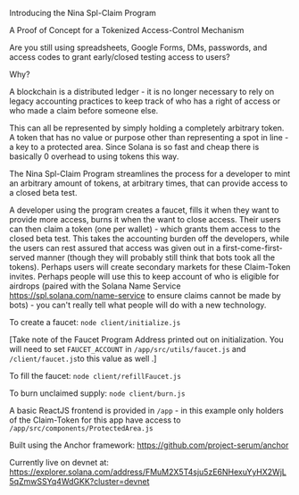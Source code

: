 Introducing the Nina Spl-Claim Program

A Proof of Concept for a Tokenized Access-Control Mechanism

Are you still using spreadsheets, Google Forms, DMs, passwords, and access codes to grant early/closed testing access to users?

Why?

A blockchain is a distributed ledger - it is no longer necessary to rely on legacy accounting practices to keep track of who has a right of access or who made a claim before someone else. 

This can all be represented by simply holding a completely arbitrary token. A token that has no value or purpose other than representing a spot in line - a key to a protected area.  Since Solana is so fast and cheap there is basically 0 overhead to using tokens this way.

The Nina Spl-Claim Program streamlines the process for a developer to mint an arbitrary amount of tokens, at arbitrary times, that can provide access to a closed beta test.  

A developer using the program creates a faucet, fills it when they want to provide more access, burns it when the want to close access.  Their users can then claim a token (one per wallet) - which grants them access to the closed beta test.  This takes the accounting burden off the developers, while the users can rest assured that access was given out in a first-come-first-served manner (though they will probably still think that bots took all the tokens).  Perhaps users will create secondary markets for these Claim-Token invites.  Perhaps people will use this to keep account of who is eligible for airdrops (paired with the Solana Name Service https://spl.solana.com/name-service to ensure claims cannot be made by bots) - you can't really tell what people will do with a new technology.


To create a faucet:
`node client/initialize.js`

[Take note of the Faucet Program Address printed out on initialization.  You will need to set `FAUCET_ACCOUNT` in `/app/src/utils/faucet.js` and `/client/faucet.js`to this value as well .]

To fill the faucet:
`node client/refillFaucet.js`

To burn unclaimed supply:
`node client/burn.js`

A basic ReactJS frontend is provided in `/app` - in this example only holders of the Claim-Token for this app have access to `/app/src/components/ProtectedArea.js`

Built using the Anchor framework: https://github.com/project-serum/anchor

Currently live on devnet at: https://explorer.solana.com/address/FMuM2X5T4sju5zE6NHexuYyHX2WjL5qZmwSSYq4WdGKK?cluster=devnet